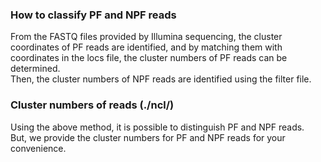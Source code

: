 ### How to classify PF and NPF reads
From the FASTQ files provided by Illumina sequencing, the cluster coordinates of PF reads are identified, and by matching them with coordinates in the locs file, the cluster numbers of PF reads can be determined.  
Then, the cluster numbers of NPF reads are identified using the filter file.  

### Cluster numbers of reads (./ncl/)
Using the above method, it is possible to distinguish PF and NPF reads.  
But, we provide the cluster numbers for PF and NPF reads for your convenience.  